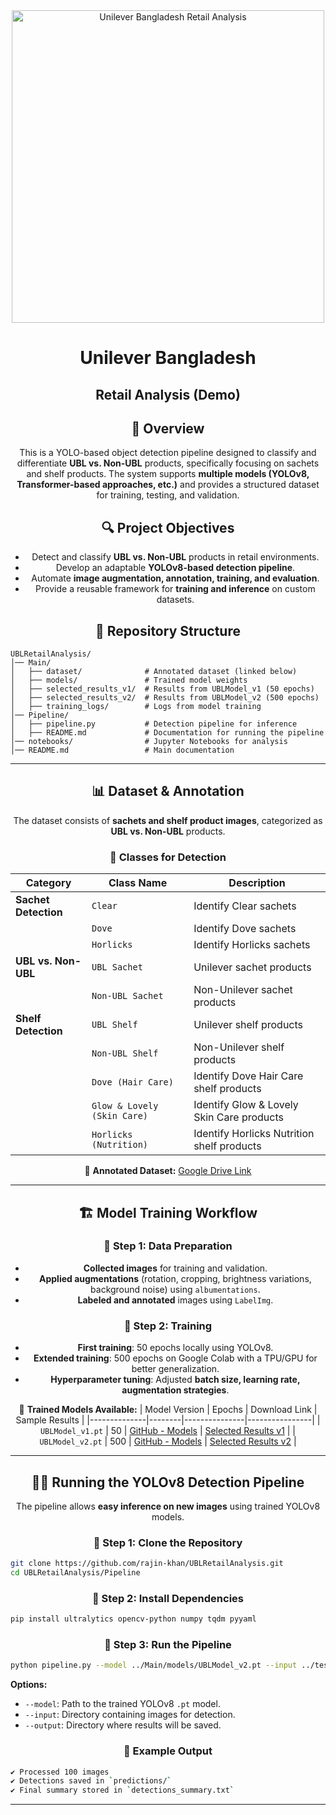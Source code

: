 <div align="center">

<img src="https://inkbotdesign.com/wp-content/uploads/2023/08/Unilever-Logo-PNG-File-881x1024.webp" alt="Unilever Bangladesh Retail Analysis" width="500">

# Unilever Bangladesh 
## Retail Analysis (Demo)

## 📌 Overview
This is a YOLO-based object detection pipeline designed to classify and differentiate **UBL vs. Non-UBL** products, specifically focusing on sachets and shelf products. The system supports **multiple models (YOLOv8, Transformer-based approaches, etc.)** and provides a structured dataset for training, testing, and validation.

## 🔍 Project Objectives
- Detect and classify **UBL vs. Non-UBL** products in retail environments.
- Develop an adaptable **YOLOv8-based detection pipeline**.
- Automate **image augmentation, annotation, training, and evaluation**.
- Provide a reusable framework for **training and inference** on custom datasets.

## 📁 Repository Structure

</div>

```
UBLRetailAnalysis/
│── Main/
│   ├── dataset/              # Annotated dataset (linked below)
│   ├── models/               # Trained model weights
│   ├── selected_results_v1/  # Results from UBLModel_v1 (50 epochs)
│   ├── selected_results_v2/  # Results from UBLModel_v2 (500 epochs)
│   ├── training_logs/        # Logs from model training
│── Pipeline/
│   ├── pipeline.py           # Detection pipeline for inference
│   ├── README.md             # Documentation for running the pipeline
│── notebooks/                # Jupyter Notebooks for analysis
│── README.md                 # Main documentation
```
<div align="center">

---

## 📊 Dataset & Annotation
The dataset consists of **sachets and shelf product images**, categorized as **UBL vs. Non-UBL** products. 

### 🔹 **Classes for Detection**
| **Category**          | **Class Name**               | **Description**                           |
|----------------------|----------------------------|-------------------------------------------|
| **Sachet Detection** | `Clear`                    | Identify Clear sachets                   |
|                      | `Dove`                     | Identify Dove sachets                    |
|                      | `Horlicks`                 | Identify Horlicks sachets                |
| **UBL vs. Non-UBL**  | `UBL Sachet`               | Unilever sachet products                 |
|                      | `Non-UBL Sachet`           | Non-Unilever sachet products             |
| **Shelf Detection**  | `UBL Shelf`                | Unilever shelf products                  |
|                      | `Non-UBL Shelf`            | Non-Unilever shelf products              |
|                      | `Dove (Hair Care)`         | Identify Dove Hair Care shelf products   |
|                      | `Glow & Lovely (Skin Care)`| Identify Glow & Lovely Skin Care products |
|                      | `Horlicks (Nutrition)`     | Identify Horlicks Nutrition shelf products |

📌 **Annotated Dataset:**
[Google Drive Link](https://drive.google.com/drive/folders/1t93-ZDU6EJ9sKtC4nnadoTLlwy_sUOzj?usp=drive_link)

---

## 🏗️ Model Training Workflow

### **🔹 Step 1: Data Preparation**
- **Collected images** for training and validation.
- **Applied augmentations** (rotation, cropping, brightness variations, background noise) using `albumentations`.
- **Labeled and annotated** images using `LabelImg`.

### **🔹 Step 2: Training**
- **First training**: 50 epochs locally using YOLOv8.
- **Extended training**: 500 epochs on Google Colab with a TPU/GPU for better generalization.
- **Hyperparameter tuning**: Adjusted **batch size, learning rate, augmentation strategies**.

📌 **Trained Models Available:**
| Model Version | Epochs | Download Link | Sample Results |
|--------------|--------|---------------|----------------|
| `UBLModel_v1.pt` | 50 | [GitHub - Models](https://github.com/rajin-khan/UBLRetailAnalysis/tree/main/Main/models) | [Selected Results v1](https://github.com/rajin-khan/UBLRetailAnalysis/tree/main/Main/selected_results_v1) |
| `UBLModel_v2.pt` | 500 | [GitHub - Models](https://github.com/rajin-khan/UBLRetailAnalysis/tree/main/Main/models) | [Selected Results v2](https://github.com/rajin-khan/UBLRetailAnalysis/tree/main/Main/selected_results_v2) |

---

## 🏃🏻 Running the YOLOv8 Detection Pipeline

The pipeline allows **easy inference on new images** using trained YOLOv8 models.

### 🔹 **Step 1: Clone the Repository**

</div>

```bash
git clone https://github.com/rajin-khan/UBLRetailAnalysis.git
cd UBLRetailAnalysis/Pipeline
```
<div align="center">

### 🔹 **Step 2: Install Dependencies**

</div>

```bash
pip install ultralytics opencv-python numpy tqdm pyyaml
```
<div align="center">

### 🔹 **Step 3: Run the Pipeline**
```bash
python pipeline.py --model ../Main/models/UBLModel_v2.pt --input ../test_images/ --output ../predictions/
```
</div>

**Options:**
- `--model`: Path to the trained YOLOv8 `.pt` model.
- `--input`: Directory containing images for detection.
- `--output`: Directory where results will be saved.

<div align="center">

### 🔹 **Example Output**

</div>

```bash
✔ Processed 100 images
✔ Detections saved in `predictions/`
✔ Final summary stored in `detections_summary.txt`
```

---
